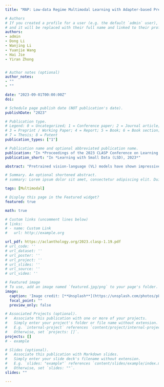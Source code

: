 ```yaml
---
title: "MAP: Low-data Regime Multimodal Learning with Adapter-based Pre-training and Prompting"

# Authors
# If you created a profile for a user (e.g. the default `admin` user), write the username (folder name) here 
# and it will be replaced with their full name and linked to their profile.
authors:
- admin
- Dong Li
- Wanjing Li
- Yuanjie Wang
- Hai Jie
- Yiran Zhong


# Author notes (optional)
author_notes:
- ""
- ""

date: "2023-09-01T00:00:00Z"
doi: 

# Schedule page publish date (NOT publication's date).
publishDate: "2023"

# Publication type.
# Legend: 0 = Uncategorized; 1 = Conference paper; 2 = Journal article;
# 3 = Preprint / Working Paper; 4 = Report; 5 = Book; 6 = Book section;
# 7 = Thesis; 8 = Patent
publication_types: ["1"]

# Publication name and optional abbreviated publication name.
publication: "In *Proceedings of the 2023 CLASP Conference on Learning with Small Data (LSD)*"
publication_short: "In *Learning with Small Data (LSD), 2023*"

abstract: "Pretrained vision-language (VL) models have shown impressive results on various multi-modal downstream tasks recently. Many of the benchmark models build on pretrained causal language models (LMs), leveraging the original few-shot learning and generalization capability of the LMs trained with large text corpora. However, these models are often gigantic and require large-scale image and text data with high computational cost to train. This paper introduces a moderate-size model called MAP for efficient VL transfer learning through adapter-based pretraining and prompting. We aim to answer the question of how much we can complete through VL pretraining within the low-data regime while maximizing efficiency in transferring knowledge of a moderate-size frozen LM. Our experiments demonstrate that MAP achieves substantially better zero-shot and few-shot performance on downstream VL tasks with only 10% the size of pretraining data and a 30x lighter pretrained LM backbone compared to Frozen. MAP also outperforms fully trained models of comparable size at retaining its transfer learning ability when the amount of training data reduces."

# Summary. An optional shortened abstract.
# summary: Lorem ipsum dolor sit amet, consectetur adipiscing elit. Duis posuere tellus ac convallis placerat. Proin tincidunt magna sed ex sollicitudin condimentum.

tags: [Multimodal]

# Display this page in the Featured widget?
featured: true

math: true

# Custom links (uncomment lines below)
# links:
# - name: Custom Link
#   url: http://example.org

url_pdf: https://aclanthology.org/2023.clasp-1.19.pdf
# url_code: ''
# url_dataset: ''
# url_poster: ''
# url_project: ''
# url_slides: ''
# url_source: ''
# url_video: ''

# Featured image
# To use, add an image named `featured.jpg/png` to your page's folder. 
image:
  caption: 'Image credit: [**Unsplash**](https://unsplash.com/photos/pLCdAaMFLTE)'
  focal_point: ""
  preview_only: false

# Associated Projects (optional).
#   Associate this publication with one or more of your projects.
#   Simply enter your project's folder or file name without extension.
#   E.g. `internal-project` references `content/project/internal-project/index.md`.
#   Otherwise, set `projects: []`.
projects: []
# - example

# Slides (optional).
#   Associate this publication with Markdown slides.
#   Simply enter your slide deck's filename without extension.
#   E.g. `slides: "example"` references `content/slides/example/index.md`.
#   Otherwise, set `slides: ""`.
slides: ""

---
```

